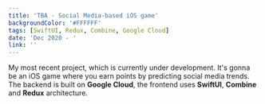```yaml
---
title: 'TBA - Social Media-based iOS game'
backgroundColor: '#FFFFFF'
tags: [SwiftUI, Redux, Combine, Google Cloud]
date: 'Dec 2020 - '
link: ''
---
```


My most recent project, which is currently under development. It's gonna be an iOS game where you earn points by predicting social media trends. The backend is built on **Google Cloud**, the frontend uses **SwiftUI**, **Combine** and **Redux** architecture.

